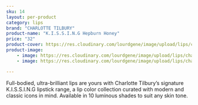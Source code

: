 ```yaml
---
sku: 14
layout: per-product
category: lips
brand: "CHARLOTTE TILBURY"
product-name: "K.I.S.S.I.N.G Hepburn Honey"
price: "32"
product-cover: https://res.cloudinary.com/lourdgene/image/upload/lips/charlotte-luxury-lipstick/honey.jpg
product-image:
    - image: https://res.cloudinary.com/lourdgene/image/upload/lips/charlotte-luxury-lipstick/honey.jpg
    - image: https://res.cloudinary.com/lourdgene/image/upload/lips/charlotte-luxury-lipstick/honey-shade.jpg

---
```

Full-bodied, ultra-brilliant lips are yours with Charlotte Tilbury’s signature K.I.S.S.I.N.G lipstick range, a lip color collection curated with modern and classic icons in mind. Available in 10 luminous shades to suit any skin tone.

